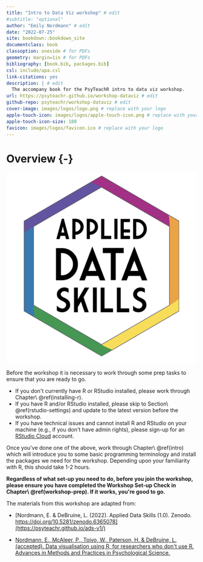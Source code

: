 ```yaml
--- 
title: "Intro to Data Viz workshop" # edit
#subtitle: "optional" 
author: "Emily Nordmann" # edit
date: "2022-07-25"
site: bookdown::bookdown_site
documentclass: book
classoption: oneside # for PDFs
geometry: margin=1in # for PDFs
bibliography: [book.bib, packages.bib]
csl: include/apa.csl
link-citations: yes
description: | # edit
  The accompany book for the PsyTeachR intro to data viz workshop.
url: https://psyteachr.github.io/workshop-dataviz # edit
github-repo: psyteachr/workshop-dataviz # edit
cover-image: images/logos/logo.png # replace with your logo
apple-touch-icon: images/logos/apple-touch-icon.png # replace with your logo
apple-touch-icon-size: 180
favicon: images/logos/favicon.ico # replace with your logo
---
```




# Overview {-}

<div class="small_right"><img src="images/logos/logo.png" 
     alt="ADS Hex Logo" /></div>

Before the workshop it is necessary to work through some prep tasks to ensure that you are ready to go.

* If you don't currently have R or RStudio installed, please work through Chapter\ \@ref(installing-r).
* If you have R and/or RStudio installed, please skip to Section\  \@ref(rstudio-settings) and update to the latest version before the workshop.
* If you have technical issues and cannot install R and RStudio on your machine (e.g., if you don't have admin rights), please sign-up for an [RStudio Cloud](https://rstudio.cloud/) account.

Once you've done one of the above, work through Chapter\ \@ref(intro) which will introduce you to some basic programming terminology and install the packages we need for the workshop. Depending upon your familiarity with R, this should take 1-2 hours.

**Regardless of what set-up you need to do, before you join the workshop, please ensure you have completed the Workshop Set-up Check in Chapter\ \@ref(workshop-prep). If it works, you're good to go.**

The materials from this workshop are adapted from:

* [Nordmann, E. & DeBruine, L. (2022). Applied Data Skills (1.0). Zenodo. https://doi.org/10.5281/zenodo.6365078](https://psyteachr.github.io/ads-v1/)

* [Nordmann, E., McAleer, P., Toivo, W., Paterson, H. & DeBruine, L. (accepted). Data visualisation using R, for researchers who don't use R. Advances in Methods and Practices in Psychological Science.](https://psyteachr.github.io/introdataviz/)
